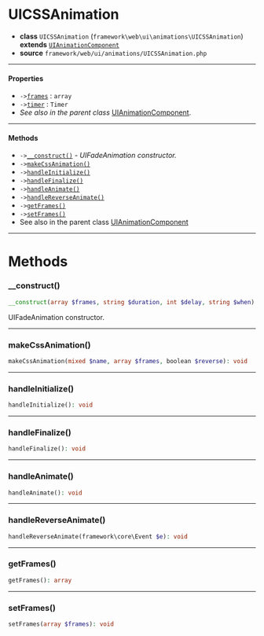# UICSSAnimation

- **class** `UICSSAnimation` (`framework\web\ui\animations\UICSSAnimation`) **extends** [`UIAnimationComponent`](https://github.com/jphp-group/wizard-framework/blob/master/wizard-web-ui/api-docs/classes/framework/web/ui/animations/UIAnimationComponent.md)
- **source** `framework/web/ui/animations/UICSSAnimation.php`

---

#### Properties

- `->`[`frames`](#prop-frames) : `array`
- `->`[`timer`](#prop-timer) : `Timer`
- *See also in the parent class* [UIAnimationComponent](https://github.com/jphp-group/wizard-framework/blob/master/wizard-web-ui/api-docs/classes/framework/web/ui/animations/UIAnimationComponent.md).

---

#### Methods

- `->`[`__construct()`](#method-__construct) - _UIFadeAnimation constructor._
- `->`[`makeCssAnimation()`](#method-makecssanimation)
- `->`[`handleInitialize()`](#method-handleinitialize)
- `->`[`handleFinalize()`](#method-handlefinalize)
- `->`[`handleAnimate()`](#method-handleanimate)
- `->`[`handleReverseAnimate()`](#method-handlereverseanimate)
- `->`[`getFrames()`](#method-getframes)
- `->`[`setFrames()`](#method-setframes)
- See also in the parent class [UIAnimationComponent](https://github.com/jphp-group/wizard-framework/blob/master/wizard-web-ui/api-docs/classes/framework/web/ui/animations/UIAnimationComponent.md)

---
# Methods

<a name="method-__construct"></a>

### __construct()
```php
__construct(array $frames, string $duration, int $delay, string $when): void
```
UIFadeAnimation constructor.

---

<a name="method-makecssanimation"></a>

### makeCssAnimation()
```php
makeCssAnimation(mixed $name, array $frames, boolean $reverse): void
```

---

<a name="method-handleinitialize"></a>

### handleInitialize()
```php
handleInitialize(): void
```

---

<a name="method-handlefinalize"></a>

### handleFinalize()
```php
handleFinalize(): void
```

---

<a name="method-handleanimate"></a>

### handleAnimate()
```php
handleAnimate(): void
```

---

<a name="method-handlereverseanimate"></a>

### handleReverseAnimate()
```php
handleReverseAnimate(framework\core\Event $e): void
```

---

<a name="method-getframes"></a>

### getFrames()
```php
getFrames(): array
```

---

<a name="method-setframes"></a>

### setFrames()
```php
setFrames(array $frames): void
```